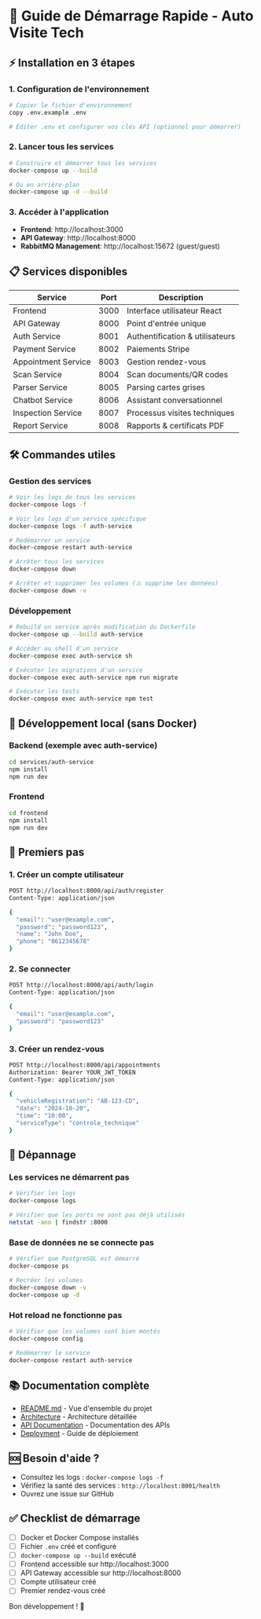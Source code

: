 # 🚀 Guide de Démarrage Rapide - Auto Visite Tech

## ⚡ Installation en 3 étapes

### 1. Configuration de l'environnement

```bash
# Copier le fichier d'environnement
copy .env.example .env

# Éditer .env et configurer vos clés API (optionnel pour démarrer)
```

### 2. Lancer tous les services

```bash
# Construire et démarrer tous les services
docker-compose up --build

# Ou en arrière-plan
docker-compose up -d --build
```

### 3. Accéder à l'application

- **Frontend**: http://localhost:3000
- **API Gateway**: http://localhost:8000
- **RabbitMQ Management**: http://localhost:15672 (guest/guest)

## 📋 Services disponibles

| Service | Port | Description |
|---------|------|-------------|
| Frontend | 3000 | Interface utilisateur React |
| API Gateway | 8000 | Point d'entrée unique |
| Auth Service | 8001 | Authentification & utilisateurs |
| Payment Service | 8002 | Paiements Stripe |
| Appointment Service | 8003 | Gestion rendez-vous |
| Scan Service | 8004 | Scan documents/QR codes |
| Parser Service | 8005 | Parsing cartes grises |
| Chatbot Service | 8006 | Assistant conversationnel |
| Inspection Service | 8007 | Processus visites techniques |
| Report Service | 8008 | Rapports & certificats PDF |

## 🛠️ Commandes utiles

### Gestion des services

```bash
# Voir les logs de tous les services
docker-compose logs -f

# Voir les logs d'un service spécifique
docker-compose logs -f auth-service

# Redémarrer un service
docker-compose restart auth-service

# Arrêter tous les services
docker-compose down

# Arrêter et supprimer les volumes (⚠️ supprime les données)
docker-compose down -v
```

### Développement

```bash
# Rebuild un service après modification du Dockerfile
docker-compose up --build auth-service

# Accéder au shell d'un service
docker-compose exec auth-service sh

# Exécuter les migrations d'un service
docker-compose exec auth-service npm run migrate

# Exécuter les tests
docker-compose exec auth-service npm test
```

## 🔧 Développement local (sans Docker)

### Backend (exemple avec auth-service)

```bash
cd services/auth-service
npm install
npm run dev
```

### Frontend

```bash
cd frontend
npm install
npm run dev
```

## 📝 Premiers pas

### 1. Créer un compte utilisateur

```bash
POST http://localhost:8000/api/auth/register
Content-Type: application/json

{
  "email": "user@example.com",
  "password": "password123",
  "name": "John Doe",
  "phone": "0612345678"
}
```

### 2. Se connecter

```bash
POST http://localhost:8000/api/auth/login
Content-Type: application/json

{
  "email": "user@example.com",
  "password": "password123"
}
```

### 3. Créer un rendez-vous

```bash
POST http://localhost:8000/api/appointments
Authorization: Bearer YOUR_JWT_TOKEN
Content-Type: application/json

{
  "vehicleRegistration": "AB-123-CD",
  "date": "2024-10-20",
  "time": "10:00",
  "serviceType": "controle_technique"
}
```

## 🐛 Dépannage

### Les services ne démarrent pas

```bash
# Vérifier les logs
docker-compose logs

# Vérifier que les ports ne sont pas déjà utilisés
netstat -ano | findstr :8000
```

### Base de données ne se connecte pas

```bash
# Vérifier que PostgreSQL est démarré
docker-compose ps

# Recréer les volumes
docker-compose down -v
docker-compose up -d
```

### Hot reload ne fonctionne pas

```bash
# Vérifier que les volumes sont bien montés
docker-compose config

# Redémarrer le service
docker-compose restart auth-service
```

## 📚 Documentation complète

- [README.md](./README.md) - Vue d'ensemble du projet
- [Architecture](./docs/ARCHITECTURE.md) - Architecture détaillée
- [API Documentation](./docs/API.md) - Documentation des APIs
- [Deployment](./docs/DEPLOYMENT.md) - Guide de déploiement

## 🆘 Besoin d'aide ?

- Consultez les logs : `docker-compose logs -f`
- Vérifiez la santé des services : `http://localhost:8001/health`
- Ouvrez une issue sur GitHub

## ✅ Checklist de démarrage

- [ ] Docker et Docker Compose installés
- [ ] Fichier `.env` créé et configuré
- [ ] `docker-compose up --build` exécuté
- [ ] Frontend accessible sur http://localhost:3000
- [ ] API Gateway accessible sur http://localhost:8000
- [ ] Compte utilisateur créé
- [ ] Premier rendez-vous créé

Bon développement ! 🚀
